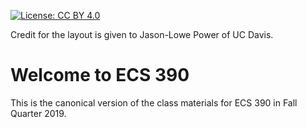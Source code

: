 [![License: CC BY 4.0](https://img.shields.io/badge/License-CC%20BY%204.0-lightgrey.svg)](https://creativecommons.org/licenses/by/4.0/)

Credit for the layout is given to Jason-Lowe Power of UC Davis.

# Welcome to ECS 390

This is the canonical version of the class materials for ECS 390 in Fall Quarter 2019.
